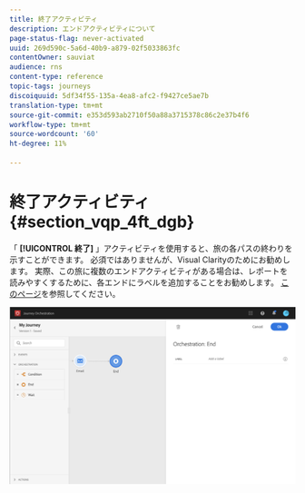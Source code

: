 ```yaml
---
title: 終了アクティビティ
description: エンドアクティビティについて
page-status-flag: never-activated
uuid: 269d590c-5a6d-40b9-a879-02f5033863fc
contentOwner: sauviat
audience: rns
content-type: reference
topic-tags: journeys
discoiquuid: 5df34f55-135a-4ea8-afc2-f9427ce5ae7b
translation-type: tm+mt
source-git-commit: e353d593ab2710f50a88a3715378c86c2e37b4f6
workflow-type: tm+mt
source-wordcount: '60'
ht-degree: 11%

---
```



# 終了アクティビティ{#section_vqp_4ft_dgb}

「 **[!UICONTROL 終了]** 」アクティビティを使用すると、旅の各パスの終わりを示すことができます。 必須ではありませんが、Visual Clarityのためにお勧めします。 実際、この旅に複数のエンドアクティビティがある場合は、レポートを読みやすくするために、各エンドにラベルを追加することをお勧めします。 [このページ](../reporting/about-journey-reports.md)を参照してください。

![](../assets/journey54.png)
